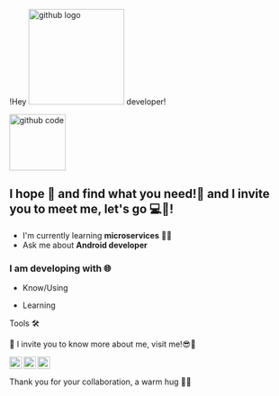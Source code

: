 !Hey <img src="https://octodex.github.com/images/spidertocat.png" alt="github logo" width="170px"> developer!

<img src="https://octodex.github.com/images/baracktocat.jpg" alt="github code" width="100px">

## I hope 💖 and find what you need!🦾 and I invite you to meet me, let's go 💻🤖!
- I'm currently learning **microservices** 🚢🐳
- Ask me about **Android developer**

### I am developing with 🌐

- Know/Using

- Learning

Tools 🛠️



🦔 I invite you to know more about me, visit me!😎🧢

<a href="https://github.com/AlexanderVerse">
  <img src="https://cdn.jsdelivr.net/npm/simple-icons@3.1.0/icons/github.svg" alt="github logo" width="22px">
</a>
<a href="https://www.linkedin.com/in/alexander-rangel-gonzález-181656184/">
  <img align="left" alt="Mehdi's LinkdeIn" width="22px" src="https://cdn.jsdelivr.net/npm/simple-icons@v3/icons/linkedin.svg" />
</a>
<a href="https://www.instagram.com/alexandermonty92/">
  <img align="left" alt="Mehdi's Instagram" width="22px" src="https://cdn.jsdelivr.net/npm/simple-icons@v3/icons/instagram.svg" />
</a>

Thank you for your collaboration, a warm hug 💖😍   
<!--
**AlexanderVerse/AlexanderVerse** is a ✨ _special_ ✨ repository because its `README.md` (this file) appears on your GitHub profile.

Here are some ideas to get you started:

- 🔭 I’m currently working on ...
- 🌱 I’m currently learning ...
- 👯 I’m looking to collaborate on ...
- 🤔 I’m looking for help with ...
- 💬 Ask me about ...
- 📫 How to reach me: ...
- 😄 Pronouns: ...
- ⚡ Fun fact: ...
-->
